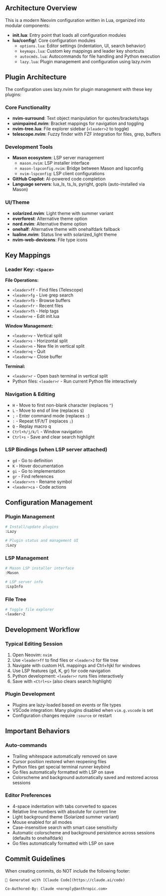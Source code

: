 ## Architecture Overview

This is a modern Neovim configuration written in Lua, organized into modular components:

- **init.lua**: Entry point that loads all configuration modules
- **lua/config/**: Core configuration modules
  - `options.lua`: Editor settings (indentation, UI, search behavior)
  - `keymaps.lua`: Custom key mappings and leader key shortcuts
  - `autocmds.lua`: Autocommands for file handling and Python execution
  - `lazy.lua`: Plugin management and configuration using lazy.nvim

## Plugin Architecture

The configuration uses lazy.nvim for plugin management with these key plugins:

### Core Functionality
- **nvim-surround**: Text object manipulation for quotes/brackets/tags
- **unimpaired.nvim**: Bracket mappings for navigation and toggling
- **nvim-tree.lua**: File explorer sidebar (`<leader>2` to toggle)
- **telescope.nvim**: Fuzzy finder with FZF integration for files, grep, buffers

### Development Tools
- **Mason ecosystem**: LSP server management
  - `mason.nvim`: LSP installer interface
  - `mason-lspconfig.nvim`: Bridge between Mason and lspconfig
  - `nvim-lspconfig`: LSP client configurations
- **GitHub Copilot**: AI-powered code completion
- **Language servers**: lua_ls, ts_ls, pyright, gopls (auto-installed via Mason)

### UI/Theme
- **solarized.nvim**: Light theme with summer variant
- **everforest**: Alternative theme option
- **nord.nvim**: Alternative theme option
- **onehalf**: Alternative theme with onehalfdark fallback
- **lualine.nvim**: Status line with solarized_light theme
- **nvim-web-devicons**: File type icons

## Key Mappings

### Leader Key: `<Space>`

**File Operations:**
- `<leader>ff` - Find files (Telescope)
- `<leader>fg` - Live grep search
- `<leader>fb` - Browse buffers
- `<leader>fr` - Recent files
- `<leader>fh` - Help tags
- `<leader>e` - Edit init.lua

**Window Management:**
- `<leader>v` - Vertical split
- `<leader>s` - Horizontal split
- `<leader>n` - New file in vertical split
- `<leader>q` - Quit
- `<leader>w` - Close buffer

**Terminal:**
- `<leader>r` - Open bash terminal in vertical split
- Python files: `<leader>r` - Run current Python file interactively

### Navigation & Editing
- `H` - Move to first non-blank character (replaces `^`)
- `L` - Move to end of line (replaces `$`)
- `;` - Enter command mode (replaces `:`)
- `:` - Repeat f/F/t/T (replaces `;`)
- `Q` - Replay macro q
- `Ctrl+h/j/k/l` - Window navigation
- `Ctrl+s` - Save and clear search highlight

### LSP Bindings (when LSP server attached)
- `gd` - Go to definition
- `K` - Hover documentation
- `gi` - Go to implementation
- `gr` - Find references
- `<leader>rn` - Rename symbol
- `<leader>ca` - Code actions

## Configuration Management

### Plugin Management
```bash
# Install/update plugins
:Lazy

# Plugin status and management UI
:Lazy
```

### LSP Management
```bash
# Mason LSP installer interface
:Mason

# LSP server info
:LspInfo
```

### File Tree
```bash
# Toggle file explorer
<leader>2
```

## Development Workflow

### Typical Editing Session
1. Open Neovim: `nvim`
2. Use `<leader>ff` to find files or `<leader>2` for file tree
3. Navigate with custom H/L mappings and Ctrl+hjkl for windows
4. Use LSP features (gd, K, gr) for code navigation
5. Python development: `<leader>r` runs files interactively
6. Save with `<Ctrl+s>` (also clears search highlight)

### Plugin Development
- Plugins are lazy-loaded based on events or file types
- VSCode integration: Many plugins disabled when `vim.g.vscode` is set
- Configuration changes require `:source` or restart

## Important Behaviors

### Auto-commands
- Trailing whitespace automatically removed on save
- Cursor position restored when reopening files
- Python files get special terminal runner keybind
- Go files automatically formatted with LSP on save
- Colorscheme and background automatically saved and restored across sessions

### Editor Preferences
- 4-space indentation with tabs converted to spaces
- Relative line numbers with absolute for current line
- Light background theme (Solarized summer variant)
- Mouse enabled for all modes
- Case-insensitive search with smart case sensitivity
- Automatic colorscheme and background persistence across sessions (defaults to onehalfdark)
- Go files automatically formatted with LSP on save

## Commit Guidelines

When creating commits, do NOT include the following footer:
```
🤖 Generated with [Claude Code](https://claude.ai/code)

Co-Authored-By: Claude <noreply@anthropic.com>
```
